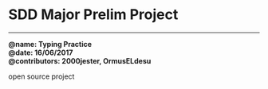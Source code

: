 # SDD Major Prelim Project
-------------------
**@name: Typing Practice**    
**@date: 16/06/2017**    
**@contributors: 2000jester, OrmusELdesu**    
    
open source project
